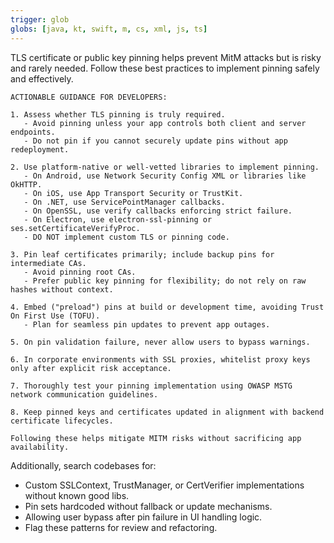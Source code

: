 ```yaml
---
trigger: glob
globs: [java, kt, swift, m, cs, xml, js, ts]
---
```

  TLS certificate or public key pinning helps prevent MitM attacks but is risky and rarely needed.
  Follow these best practices to implement pinning safely and effectively.



    ACTIONABLE GUIDANCE FOR DEVELOPERS:
    
    1. Assess whether TLS pinning is truly required.
       - Avoid pinning unless your app controls both client and server endpoints.
       - Do not pin if you cannot securely update pins without app redeployment.
    
    2. Use platform-native or well-vetted libraries to implement pinning.
       - On Android, use Network Security Config XML or libraries like OkHTTP.
       - On iOS, use App Transport Security or TrustKit.
       - On .NET, use ServicePointManager callbacks.
       - On OpenSSL, use verify callbacks enforcing strict failure.
       - On Electron, use electron-ssl-pinning or ses.setCertificateVerifyProc.
       - DO NOT implement custom TLS or pinning code.
    
    3. Pin leaf certificates primarily; include backup pins for intermediate CAs.
       - Avoid pinning root CAs.
       - Prefer public key pinning for flexibility; do not rely on raw hashes without context.
    
    4. Embed ("preload") pins at build or development time, avoiding Trust On First Use (TOFU).
       - Plan for seamless pin updates to prevent app outages.
    
    5. On pin validation failure, never allow users to bypass warnings.
    
    6. In corporate environments with SSL proxies, whitelist proxy keys only after explicit risk acceptance.
    
    7. Thoroughly test your pinning implementation using OWASP MSTG network communication guidelines.
    
    8. Keep pinned keys and certificates updated in alignment with backend certificate lifecycles.
    
    Following these helps mitigate MITM risks without sacrificing app availability.
   
  
  Additionally, search codebases for:
  - Custom SSLContext, TrustManager, or CertVerifier implementations without known good libs.
  - Pin sets hardcoded without fallback or update mechanisms.
  - Allowing user bypass after pin failure in UI handling logic.
  - Flag these patterns for review and refactoring.
